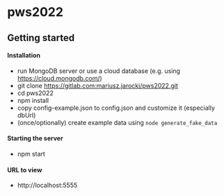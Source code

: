 # pws2022

## Getting started

#### Installation

* run MongoDB server or use a cloud database (e.g. using https://cloud.mongodb.com/)  
* git clone https://gitlab.com:mariusz.jarocki/pws2022.git
* cd pws2022
* npm install
* copy config-example.json to config.json and customize it (especially dbUrl)
* (once/optionally) create example data using ``node generate_fake_data``

#### Starting the server

* npm start

#### URL to view

* http://localhost:5555